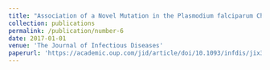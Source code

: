 ```yaml
---
title: "Association of a Novel Mutation in the Plasmodium falciparum Chloroquine Resistance Transporter With Decreased Piperaquine Sensitivity"
collection: publications
permalink: /publication/number-6
date: 2017-01-01
venue: 'The Journal of Infectious Diseases'
paperurl: 'https://academic.oup.com/jid/article/doi/10.1093/infdis/jix334/3977913/Association-of-a-Novel-Mutation-in-the-Plasmodium'
---
```

